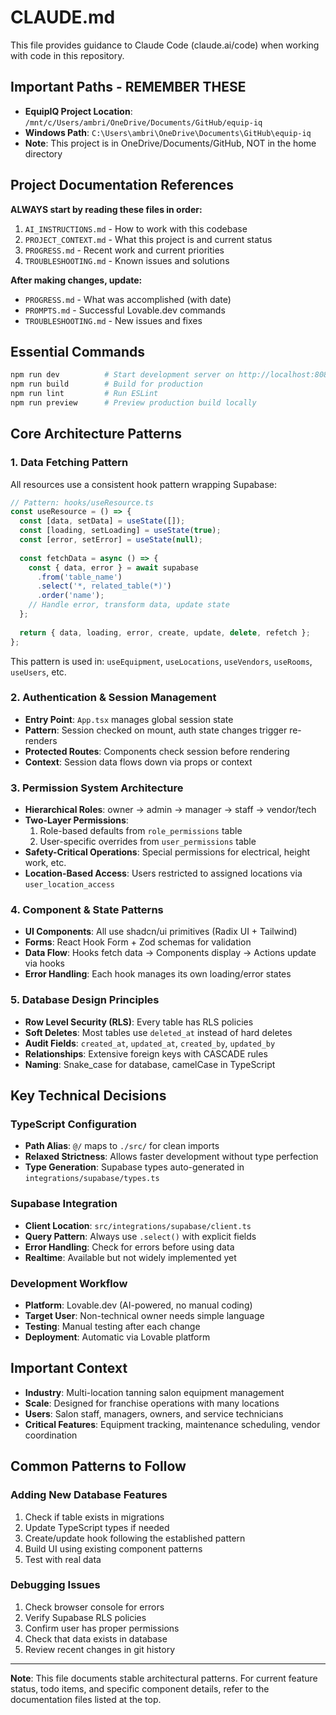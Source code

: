 # CLAUDE.md

This file provides guidance to Claude Code (claude.ai/code) when working with code in this repository.

## Important Paths - REMEMBER THESE
- **EquipIQ Project Location**: `/mnt/c/Users/ambri/OneDrive/Documents/GitHub/equip-iq`
- **Windows Path**: `C:\Users\ambri\OneDrive\Documents\GitHub\equip-iq`
- **Note**: This project is in OneDrive/Documents/GitHub, NOT in the home directory

## Project Documentation References

**ALWAYS start by reading these files in order:**
1. `AI_INSTRUCTIONS.md` - How to work with this codebase
2. `PROJECT_CONTEXT.md` - What this project is and current status
3. `PROGRESS.md` - Recent work and current priorities
4. `TROUBLESHOOTING.md` - Known issues and solutions

**After making changes, update:**
- `PROGRESS.md` - What was accomplished (with date)
- `PROMPTS.md` - Successful Lovable.dev commands
- `TROUBLESHOOTING.md` - New issues and fixes

## Essential Commands

```bash
npm run dev          # Start development server on http://localhost:8080
npm run build        # Build for production
npm run lint         # Run ESLint
npm run preview      # Preview production build locally
```

## Core Architecture Patterns

### 1. Data Fetching Pattern
All resources use a consistent hook pattern wrapping Supabase:

```typescript
// Pattern: hooks/useResource.ts
const useResource = () => {
  const [data, setData] = useState([]);
  const [loading, setLoading] = useState(true);
  const [error, setError] = useState(null);
  
  const fetchData = async () => {
    const { data, error } = await supabase
      .from('table_name')
      .select('*, related_table(*)')
      .order('name');
    // Handle error, transform data, update state
  };
  
  return { data, loading, error, create, update, delete, refetch };
};
```

This pattern is used in: `useEquipment`, `useLocations`, `useVendors`, `useRooms`, `useUsers`, etc.

### 2. Authentication & Session Management
- **Entry Point**: `App.tsx` manages global session state
- **Pattern**: Session checked on mount, auth state changes trigger re-renders
- **Protected Routes**: Components check session before rendering
- **Context**: Session data flows down via props or context

### 3. Permission System Architecture
- **Hierarchical Roles**: owner → admin → manager → staff → vendor/tech
- **Two-Layer Permissions**:
  1. Role-based defaults from `role_permissions` table
  2. User-specific overrides from `user_permissions` table
- **Safety-Critical Operations**: Special permissions for electrical, height work, etc.
- **Location-Based Access**: Users restricted to assigned locations via `user_location_access`

### 4. Component & State Patterns
- **UI Components**: All use shadcn/ui primitives (Radix UI + Tailwind)
- **Forms**: React Hook Form + Zod schemas for validation
- **Data Flow**: Hooks fetch data → Components display → Actions update via hooks
- **Error Handling**: Each hook manages its own loading/error states

### 5. Database Design Principles
- **Row Level Security (RLS)**: Every table has RLS policies
- **Soft Deletes**: Most tables use `deleted_at` instead of hard deletes
- **Audit Fields**: `created_at`, `updated_at`, `created_by`, `updated_by`
- **Relationships**: Extensive foreign keys with CASCADE rules
- **Naming**: Snake_case for database, camelCase in TypeScript

## Key Technical Decisions

### TypeScript Configuration
- **Path Alias**: `@/` maps to `./src/` for clean imports
- **Relaxed Strictness**: Allows faster development without type perfection
- **Type Generation**: Supabase types auto-generated in `integrations/supabase/types.ts`

### Supabase Integration
- **Client Location**: `src/integrations/supabase/client.ts`
- **Query Pattern**: Always use `.select()` with explicit fields
- **Error Handling**: Check for errors before using data
- **Realtime**: Available but not widely implemented yet

### Development Workflow
- **Platform**: Lovable.dev (AI-powered, no manual coding)
- **Target User**: Non-technical owner needs simple language
- **Testing**: Manual testing after each change
- **Deployment**: Automatic via Lovable platform

## Important Context

- **Industry**: Multi-location tanning salon equipment management
- **Scale**: Designed for franchise operations with many locations
- **Users**: Salon staff, managers, owners, and service technicians
- **Critical Features**: Equipment tracking, maintenance scheduling, vendor coordination

## Common Patterns to Follow

### Adding New Database Features
1. Check if table exists in migrations
2. Update TypeScript types if needed
3. Create/update hook following the established pattern
4. Build UI using existing component patterns
5. Test with real data

### Debugging Issues
1. Check browser console for errors
2. Verify Supabase RLS policies
3. Confirm user has proper permissions
4. Check that data exists in database
5. Review recent changes in git history

---
**Note**: This file documents stable architectural patterns. For current feature status, todo items, and specific component details, refer to the documentation files listed at the top.